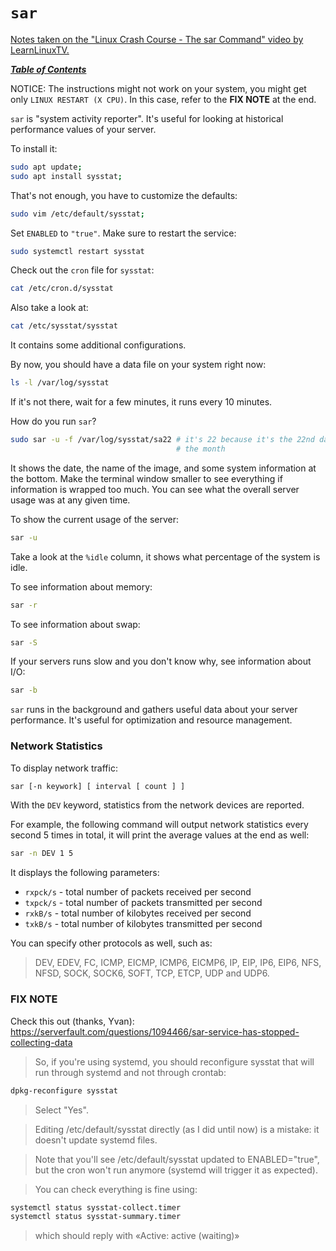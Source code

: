 # `sar`

[Notes taken on the "Linux Crash Course - The sar Command" video by
LearnLinuxTV.](https://youtu.be/_4WVPSfGqos)

[***Table of Contents***](/README.md)  

NOTICE: The instructions might not work on your system, you might get only
`LINUX RESTART (X CPU)`. In this case, refer to the **FIX NOTE** at the end.

`sar` is "system activity reporter". It's useful for looking at historical 
performance values of your server. 

To install it:

```bash
sudo apt update; 
sudo apt install sysstat;
```

That's not enough, you have to customize the defaults:

```bash
sudo vim /etc/default/sysstat;
```

Set `ENABLED` to `"true"`. Make sure to restart the service:

```bash
sudo systemctl restart sysstat
```

Check out the `cron` file for `sysstat`:

```bash
cat /etc/cron.d/sysstat
```

Also take a look at:

```bash
cat /etc/sysstat/sysstat
```

It contains some additional configurations. 

By now, you should have a data file on your system right now:

```bash
ls -l /var/log/sysstat
```

If it's not there, wait for a few minutes, it runs every 10 minutes.

How do you run `sar`?

```bash
sudo sar -u -f /var/log/sysstat/sa22 # it's 22 because it's the 22nd day of
                                     # the month
```

It shows the date, the name of the image, and some system information at the
bottom. Make the terminal window smaller to see everything if information is
wrapped too much. You can see what the overall server usage was at any given 
time.

To show the current usage of the server:

```bash
sar -u
```

Take a look at the `%idle` column, it shows what percentage of the system is
idle.

To see information about memory:

```bash
sar -r 
```

To see information about swap:

```bash
sar -S
```

If your servers runs slow and you don't know why, see information about I/O:

```bash
sar -b
```

`sar` runs in the background and gathers useful data about your server
performance. It's useful for optimization and resource management.

### Network Statistics

To display network traffic:

```bash
sar [-n keywork] [ interval [ count ] ]
```

With the `DEV` keyword, statistics from the network devices are reported.

For example, the following command will output network statistics every second
5 times in total, it will print the average values at the end as well:

```bash
sar -n DEV 1 5
```

It displays the following parameters:

- `rxpck/s` - total number of packets received per second
- `txpck/s` - total number of packets transmitted per second
- `rxkB/s` - total number of kilobytes received per second
- `txkB/s` - total number of kilobytes transmitted per second

You can specify other protocols as well, such as:
> DEV, EDEV, FC, ICMP, EICMP, ICMP6, EICMP6, IP, EIP, IP6, EIP6, NFS, NFSD,
> SOCK, SOCK6, SOFT,  TCP, ETCP, UDP and UDP6.

### FIX NOTE

Check this out (thanks, Yvan):
https://serverfault.com/questions/1094466/sar-service-has-stopped-collecting-data

> So, if you're using systemd, you should reconfigure sysstat that will run
> through systemd and not through crontab:

```bash
dpkg-reconfigure sysstat
```

> Select "Yes".

> Editing /etc/default/sysstat directly (as I did until now) is a mistake: it
> doesn't update systemd files.

> Note that you'll see /etc/default/sysstat updated to ENABLED="true", but the
> cron won't run anymore (systemd will trigger it as expected).

> You can check everything is fine using:

```bash
systemctl status sysstat-collect.timer
systemctl status sysstat-summary.timer
```

> which should reply with «Active: active (waiting)»
